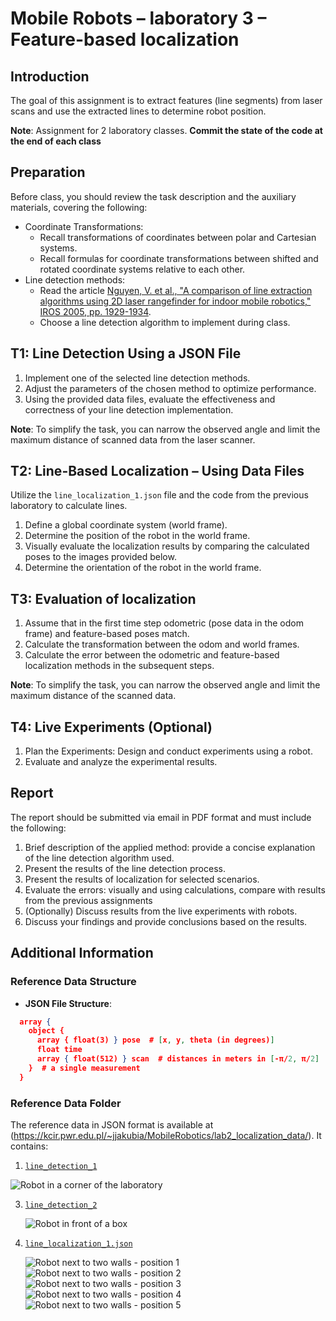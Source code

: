 # Mobile Robots – laboratory 3 – Feature-based localization

## Introduction

The goal of this assignment is to extract features (line segments) from laser scans and use the extracted lines to determine robot position.

**Note**: Assignment for 2 laboratory classes. **Commit the state of the code at the end of each class**

## Preparation

Before class, you should review the task description and the auxiliary materials, covering the following:
- Coordinate Transformations:
  - Recall transformations of coordinates between polar and Cartesian systems.
  - Recall formulas for coordinate transformations between shifted and rotated coordinate systems relative to each other.
- Line detection methods:
  - Read the article [Nguyen, V. et al., "A comparison of line extraction algorithms using 2D laser rangefinder for indoor mobile robotics," IROS 2005, pp. 1929-1934](http://ieeexplore.ieee.org/xpls/abs_all.jsp?arnumber=1545234).
  - Choose a line detection algorithm to implement during class.


## T1: Line Detection Using a JSON File

1. Implement one of the selected line detection methods.
2. Adjust the parameters of the chosen method to optimize performance.
3. Using the provided data files, evaluate the effectiveness and correctness of your line detection implementation.

**Note**: To simplify the task, you can narrow the observed angle and limit the maximum distance of scanned data from the laser scanner.

## T2: Line-Based Localization – Using Data Files

Utilize the `line_localization_1.json` file and the code from the previous laboratory to calculate lines.

1. Define a global coordinate system (world frame).
2. Determine the position of the robot in the world frame.
3. Visually evaluate the localization results by comparing the calculated poses to the images provided below.
4. Determine the orientation of the robot in the world frame.

## T3: Evaluation of localization

1. Assume that in the first time step odometric (pose data in the odom frame) and feature-based poses match.
2. Calculate the transformation between the odom and world frames.
3. Calculate the error between the odometric and feature-based localization methods in the subsequent steps.

**Note**: To simplify the task, you can narrow the observed angle and limit the maximum distance of the scanned data.


## T4: Live Experiments (Optional)

1. Plan the Experiments: Design and conduct experiments using a robot.
2. Evaluate and analyze the experimental results.


## Report

The report should be submitted via email in PDF format and must include the following:

1. Brief description of the applied method: provide a concise explanation of the line detection algorithm used.
2. Present the results of the line detection process.
3. Present the results of localization for selected scenarios.
4. Evaluate the errors: visually and using calculations, compare with results from the previous assignments
5. (Optionally) Discuss results from the live experiments with robots.
6. Discuss your findings and provide conclusions based on the results.

## Additional Information

### Reference Data Structure

- **JSON File Structure**:
```json
  array { 
    object { 
      array { float(3) } pose  # [x, y, theta (in degrees)]
      float time
      array { float(512) } scan  # distances in meters in [-π/2, π/2]
    }  # a single measurement
  }
```

### Reference Data Folder

The reference data in JSON format is available at
(https://kcir.pwr.edu.pl/~jjakubia/MobileRobotics/lab2_localization_data/).
It contains:
1. [`line_detection_1`](https://kcir.pwr.edu.pl/~jjakubia/MobileRobotics/lab2_localization_data/line_detection_1.json)

  ![Robot in a corner of the laboratory](https://kcir.pwr.edu.pl/~jjakubia/MobileRobotics/lab2_localization_data/line_detection_1.jpg)
   
3. [`line_detection_2`](https://kcir.pwr.edu.pl/~jjakubia/MobileRobotics/lab2_localization_data/line_detection_2.json)

   ![Robot in front of a box](https://kcir.pwr.edu.pl/~jjakubia/MobileRobotics/lab2_localization_data/line_detection_2.jpg)
   
4. [`line_localization_1.json`](https://kcir.pwr.edu.pl/~jjakubia/MobileRobotics/lab2_localization_data/line_localization_1.json) 

   ![Robot next to two walls - position 1](https://kcir.pwr.edu.pl/~jjakubia/MobileRobotics/lab2_localization_data/line_localization_1a.jpg)
   ![Robot next to two walls - position 2](https://kcir.pwr.edu.pl/~jjakubia/MobileRobotics/lab2_localization_data/line_localization_1b.jpg)
   ![Robot next to two walls - position 3](https://kcir.pwr.edu.pl/~jjakubia/MobileRobotics/lab2_localization_data/line_localization_1c.jpg)
   ![Robot next to two walls - position 4](https://kcir.pwr.edu.pl/~jjakubia/MobileRobotics/lab2_localization_data/line_localization_1d.jpg)
   ![Robot next to two walls - position 5](https://kcir.pwr.edu.pl/~jjakubia/MobileRobotics/lab2_localization_data/line_localization_1e.jpg) 


